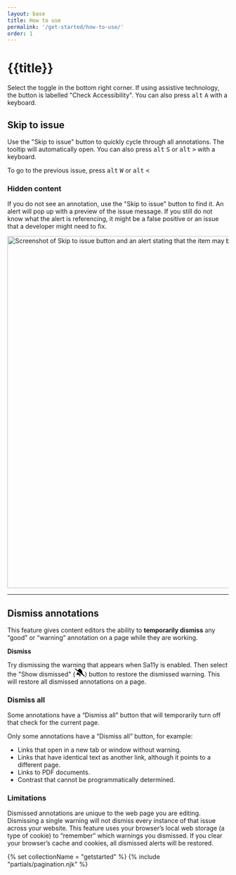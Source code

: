 ```yaml
---
layout: base
title: How to use
permalink: '/get-started/how-to-use/'
order: 1
---
```


# {{title}}

Select the toggle in the bottom right corner. If using assistive technology, the button is labelled "Check Accessibility". You can also press <kbd>alt</kbd> <kbd>A</kbd> with a keyboard.

## Skip to issue
Use the "Skip to issue" button to quickly cycle through all annotations. The tooltip will automatically open. You can also press <kbd>alt</kbd> <kbd>S</kbd> or <kbd>alt</kbd> <kbd>&gt;</kbd> with a keyboard.

To go to the previous issue, press <kbd>alt</kbd> <kbd>W</kbd> or <kbd>alt</kbd> <kbd>&lt;</kbd>

### Hidden content
If you do not see an annotation, use the "Skip to issue" button to find it. An alert will pop up with a preview of the issue message. If you still do not know what the alert is referencing, it might be a false positive or an issue that a developer might need to fix.

<div class="text-center p-3 bg-light rounded-3">
    <img loading="lazy" class="img-fluid" width="800" src="{{ '/images/screenshots/skip-to-issue.webp' | url }}" alt="Screenshot of Skip to issue button and an alert stating that the item may be hidden in an accordion or tab component.">
</div>

<hr aria-hidden="true" class="my-5">

## Dismiss annotations
This feature gives content editors the ability to **temporarily dismiss** any “good” or “warning” annotation on a page while they are working.

**Dismiss**

Try dismissing the warning that appears when Sa11y is enabled. Then select the "Show dismissed" (<svg width="22" xmlns="http://www.w3.org/2000/svg" viewBox="0 0 640 512"><!--!Font Awesome Free 6.7.1 by @fontawesome - https://fontawesome.com License - https://fontawesome.com/license/free Copyright 2024 Fonticons, Inc.--><path d="M38.8 5.1C28.4-3.1 13.3-1.2 5.1 9.2S-1.2 34.7 9.2 42.9l592 464c10.4 8.2 25.5 6.3 33.7-4.1s6.3-25.5-4.1-33.7l-90.2-70.7c.2-.4 .4-.9 .6-1.3c5.2-11.5 3.1-25-5.3-34.4l-7.4-8.3C497.3 319.2 480 273.9 480 226.8l0-18.8c0-77.4-55-142-128-156.8L352 32c0-17.7-14.3-32-32-32s-32 14.3-32 32l0 19.2c-42.6 8.6-79 34.2-102 69.3L38.8 5.1zM406.2 416L160 222.1l0 4.8c0 47-17.3 92.4-48.5 127.6l-7.4 8.3c-8.4 9.4-10.4 22.9-5.3 34.4S115.4 416 128 416l278.2 0zm-40.9 77.3c12-12 18.7-28.3 18.7-45.3l-64 0-64 0c0 17 6.7 33.3 18.7 45.3s28.3 18.7 45.3 18.7s33.3-6.7 45.3-18.7z"/></svg>)  button to restore the dismissed warning. This will restore all dismissed annotations on a page.

### Dismiss all
Some annotations have a “Dismiss all” button that will temporarily turn off that check for the current page.

Only some annotations have a “Dismiss all” button, for example:
- Links that open in a new tab or window without warning.
- Links that have identical text as another link, although it points to a different page.
- Links to PDF documents.
- Contrast that cannot be programmatically determined.

### Limitations
Dismissed annotations are unique to the web page you are editing. Dismissing a single warning will not dismiss every instance of that issue across your website. This feature uses your browser’s local web storage (a type of cookie) to “remember” which warnings you dismissed. If you clear your browser’s cache and cookies, all dismissed alerts will be restored.


<script>
localStorage.removeItem("sa11y-panel");
localStorage.removeItem("sa11y-settings");
localStorage.removeItem("sa11y-images");
localStorage.removeItem("sa11y-outline");
</script>

{% set collectionName = "getstarted" %}
{% include "partials/pagination.njk" %}